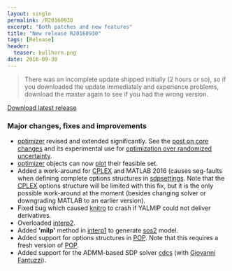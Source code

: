 ```yaml
---
layout: single
permalink: /R20160930
excerpt: "Both patches and new features"
title: "New release R20160930"
tags: [Release]
header:
  teaser: bullhorn.png
date: 2016-09-30
---
```


> There was an incomplete update shipped initially (2 hours or so), so if you downloaded the update immediately and experience problems, download the master again to see if you had the wrong version.

[Download latest release](/download)

### Major changes, fixes and improvements

* [optimizer](/command/optimizer) revised and extended significantly. See the [post on core changes](/optimizerupdates) and its experimental use for [optimization over randomized uncertainty](/example/scenariosampling).
* [optimizer](/command/optimizer) objects can now [plot](/command/plot) their feasible set.
* Added a work-around for [CPLEX](/solver/cplex) and MATLAB 2016 (causes seg-faults when defining complete options structures in [sdpsettings](/command/sdpsettings). Note that the [CPLEX](/solver/cplex) options structure will be limited with this fix, but it is the only possible work-around at the moment (besides changing solver or downgrading MATLAB to an earlier version).
* Fixed bug which caused [knitro](/solver/knitro) to crash if YALMIP could not deliver derivatives.
* Overloaded [interp2](/command/interp2).
* Added **'milp'** method in [interp1](/command/interp1) to generate [sos2](/command/sos2) model.
* Added support for options structures in [POP](/solver/pop). Note that this requires a fresh version of [POP](/solver/pop).
* Added support for the ADMM-based SDP solver [cdcs](/solver/cdcs) (with [Giovanni Fantuzzi](https://github.com/giofantuzzi)).

